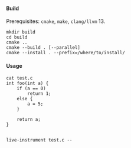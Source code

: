 #### Build

Prerequisites: `cmake`, `make`, `clang/llvm` 13.

```
mkdir build
cd build
cmake .. 
cmake --build . [--parallel]
cmake --install . --prefix=/where/to/install/
```

#### Usage
```
cat test.c
int foo(int a) {
    if (a == 0)
        return 1;
    else {
        a = 5;
    }

    return a;
}


live-instrument test.c --

